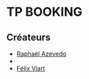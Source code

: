 # TP BOOKING

## Créateurs

- [Raphaël Azevedo](https://github.com/RaphaelAZ)
- []()
- [Félix Viart](https://github.com/ViartFelix)